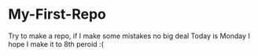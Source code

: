 # My-First-Repo
Try to make a repo, if I make some mistakes no big deal
Today is Monday I hope I make it to 8th peroid :(
